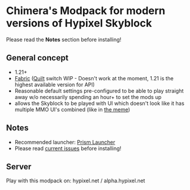 # Chimera's Modpack for modern versions of Hypixel Skyblock

Please read the **Notes** section before installing!

## General concept

- 1.21+
- [Fabric](https://fabricmc.net/) ([Quilt](https://quiltmc.org/en/) switch WIP - Doesn't work at the moment, 1.21 is the highest available version for API)
- Reasonable default settings pre-configured to be able to play straight away w/o necessarily spending an hour+ to set the mods up
- allows the Skyblock to be played with UI which doesn't look like it has multiple MMO UI's combined (like in [the meme](https://www.reddit.com/r/MMORPG/comments/sawtmy/hey_i_can_almost_see_the_game_this_time/))

## Notes

- Recommended launcher: [Prism Launcher](https://prismlauncher.org/)
- Please read [current issues](https://github.com/RayChimera/CHSM/wiki/Current-issues) before installing!

## Server

Play with this modpack on: hypixel.net / alpha.hypixel.net
